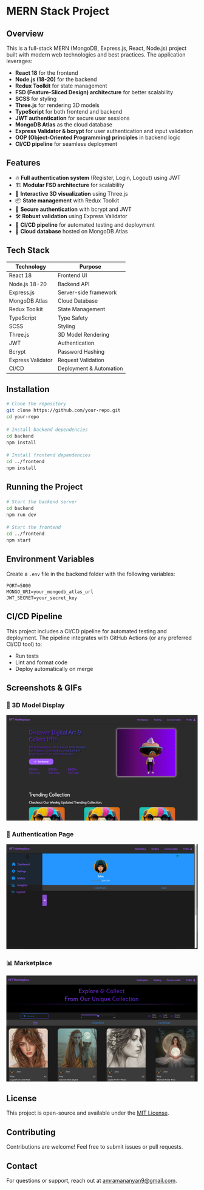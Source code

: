 # MERN Stack Project

## Overview

This is a full-stack MERN (MongoDB, Express.js, React, Node.js) project built with modern web technologies and best practices. The application leverages:

- **React 18** for the frontend
- **Node.js (18-20)** for the backend
- **Redux Toolkit** for state management
- **FSD (Feature-Sliced Design) architecture** for better scalability
- **SCSS** for styling
- **Three.js** for rendering 3D models
- **TypeScript** for both frontend and backend
- **JWT authentication** for secure user sessions
- **MongoDB Atlas** as the cloud database
- **Express Validator & bcrypt** for user authentication and input validation
- **OOP (Object-Oriented Programming) principles** in backend logic
- **CI/CD pipeline** for seamless deployment

## Features

- 🔥 **Full authentication system** (Register, Login, Logout) using JWT
- 🏗 **Modular FSD architecture** for scalability
- 🎨 **Interactive 3D visualization** using Three.js
- 📦 **State management** with Redux Toolkit
- 🔐 **Secure authentication** with bcrypt and JWT
- 🛠 **Robust validation** using Express Validator
- 🚀 **CI/CD pipeline** for automated testing and deployment
- 📡 **Cloud database** hosted on MongoDB Atlas

## Tech Stack

| Technology        | Purpose                 |
| ----------------- | ----------------------- |
| React 18          | Frontend UI             |
| Node.js 18-20     | Backend API             |
| Express.js        | Server-side framework   |
| MongoDB Atlas     | Cloud Database          |
| Redux Toolkit     | State Management        |
| TypeScript        | Type Safety             |
| SCSS              | Styling                 |
| Three.js          | 3D Model Rendering      |
| JWT               | Authentication          |
| Bcrypt            | Password Hashing        |
| Express Validator | Request Validation      |
| CI/CD             | Deployment & Automation |

## Installation

```bash
# Clone the repository
git clone https://github.com/your-repo.git
cd your-repo

# Install backend dependencies
cd backend
npm install

# Install frontend dependencies
cd ../frontend
npm install
```

## Running the Project

```bash
# Start the backend server
cd backend
npm run dev

# Start the frontend
cd ../frontend
npm start
```

## Environment Variables

Create a `.env` file in the backend folder with the following variables:

```env
PORT=5000
MONGO_URI=your_mongodb_atlas_url
JWT_SECRET=your_secret_key
```

## CI/CD Pipeline

This project includes a CI/CD pipeline for automated testing and deployment. The pipeline integrates with GitHub Actions (or any preferred CI/CD tool) to:

- Run tests
- Lint and format code
- Deploy automatically on merge

## Screenshots & GIFs

### 🎨 3D Model Display

![3D Model](./readmeImages/3dModel.png)

### 🔐 Authentication Page

![Profile page](./readmeImages/profile_page.png)

### 📊 Marketplace

![Marketplace](./readmeImages//marketPlace.png)

## License

This project is open-source and available under the [MIT License](LICENSE).

## Contributing

Contributions are welcome! Feel free to submit issues or pull requests.

## Contact

For questions or support, reach out at [amramananyan9@gmail.com](mailto:amramananyan9@gmail.com).
